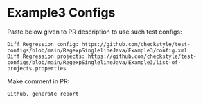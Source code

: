 # Example3 Configs
Paste below given to PR description to use such test configs:
```
Diff Regression config: https://github.com/checkstyle/test-configs/blob/main/RegexpSinglelineJava/Example3/config.xml
Diff Regression projects: https://github.com/checkstyle/test-configs/blob/main/RegexpSinglelineJava/Example3/list-of-projects.properties
```
Make comment in PR:
```
Github, generate report
```

